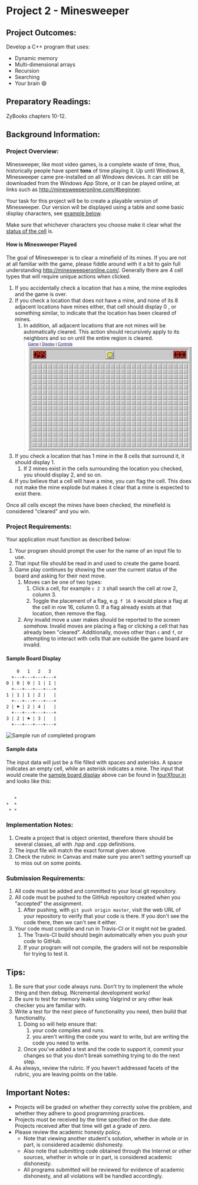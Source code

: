 # Project 2 - Minesweeper

## Project Outcomes:
Develop a C++ program that uses:
* Dynamic memory
* Multi-dimensional arrays
* Recursion
* Searching
* Your brain :smile:

## Preparatory Readings:
ZyBooks chapters 10-12.

## Background Information:
### Project Overview:
Minesweeper, like most video games, is a complete waste of time, thus, historically people have spent **tons** of time playing it.
Up until Windows 8, Minesweeper came pre-installed on all Windows devices.
It can still be downloaded from the Windows App Store, or it can be played online, at links such as http://minesweeperonline.com/#beginner.

Your task for this project will be to create a playable version of Minesweeper.
Our version will be displayed using a table and some basic display characters, see [example below](#sample-board-display).

Make sure that whichever characters you choose make it clear what the [status of the cell](#how-is-minesweeper-played) is.

#### How is Minesweeper Played
The goal of Minesweeper is to clear a minefield of its mines.
If you are not at all familiar with the game, please fiddle around with it a bit to gain full understanding http://minesweeperonline.com/.
Generally there are 4 cell types that will require unique actions when clicked.
1. If you accidentally check a location that has a mine, the mine explodes and the game is over.
1. If you check a location that does not have a mine, and none of its 8 adjacent locations have mines either, that cell should display 0 , or something similar, to indicate that the location has been cleared of mines.
	1. In addition, all adjacent locations that are not mines will be automatically cleared.
	This action should recursively apply to its neighbors and so on until the entire region is cleared.\
	![Minesweeper search expansion](expand_search.gif)
1. If you check a location that has 1 mine in the 8 cells that surround it, it should display 1.
	1. If 2 mines exist in the cells surrounding the location you checked, you should display 2, and so on.
1. If you believe that a cell will have a mine, you can flag the cell.
This does not make the mine explode but makes it clear that a mine is expected to exist there.

Once all cells except the mines have been checked, the minefield is considered "cleared" and you win.


### Project Requirements:
Your application must function as described below:
1. Your program should prompt the user for the name of an input file to use.
1. That input file should be read in and used to create the game board.
1. Game play continues by showing the user the current status of the board and asking for their next move.
	1. Moves can be one of two types:
		1. Click a cell, for example `c 2 3` shall search the cell at row 2, column 3.
		1. Toggle the placement of a flag, e.g. `f 16 0` would place a flag at the cell in row 16, column 0.
		If a flag already exists at that location, then remove the flag.
	1. Any invalid move a user makes should be reported to the screen somehow.
	Invalid moves are placing a flag or clicking a cell that has already been "cleared".
	Additionally, moves other than `c` and `f`, or attempting to interact with cells that are outside the game board are invalid.

#### Sample Board Display
```
    0   1   2   3
  +---+---+---+---+
0 | 0 | 0 | 1 | 1 |
  +---+---+---+---+
1 | 1 | 1 | 2 |   |
  +---+---+---+---+
2 | ⚑ | 2 | 4 |   |
  +---+---+---+---+
3 | 2 | ⚑ | 3 |   |
  +---+---+---+---+
```

![Sample run of completed program](minesweeper-demo.gif)

#### Sample data
The input data will just be a file filled with spaces and asterisks.
A space indicates an empty cell, while an asterisk indicates a mine.
The input that would create the [sample board display](#sample-board-display) above can be found in [fourXfour.in](fourXfour.in) and looks like this:
```
    
   *
*  *
 * *
```

### Implementation Notes:
1. Create a project that is object oriented, therefore there should be several classes, all with .hpp and .cpp definitions.
2. The input file will match the exact format given above.
3. Check the rubric in Canvas and make sure you aren't setting yourself up to miss out on some points.

### Submission Requirements:
1. All code must be added and committed to your local git repository.
2. All code must be pushed to the GitHub repository created when you "accepted" the assignment.
	1. After pushing, with `git push origin master`, visit the web URL of your repository to verify that your code is there.
	If you don't see the code there, then we can't see it either.
3. Your code must compile and run in Travis-CI or it might not be graded.
	1. The Travis-CI build should begin automatically when you push your code to GitHub.
	2. If your program will not compile, the graders will not be responsible for trying to test it.

## Tips:
1. Be sure that your code always runs. Don't try to implement the whole thing and then debug. INcremental development works!
1. Be sure to test for memory leaks using Valgrind or any other leak checker you are familiar with.
1. Write a test for the next piece of functionality you need, then build that functionality.
	1. Doing so will help ensure that:
		1. your code compiles and runs.
		1. you aren't writing the code you want to write, but are writing the code you need to write.
	1. Once you've added a test and the code to support it, commit your changes so that you don't break something trying to do the next step.
1. As always, review the rubric. If you haven't addressed facets of the rubric, you are leaving points on the table.

## Important Notes:
* Projects will be graded on whether they correctly solve the problem, and whether they adhere to good programming practices.
* Projects must be received by the time specified on the due date. Projects received after that time will get a grade of zero.
* Please review the academic honesty policy.
	* Note that viewing another student's solution, whether in whole or in part, is considered academic dishonesty.
	* Also note that submitting code obtained through the Internet or other sources, whether in whole or in part, is considered academic dishonesty.
	* All programs submitted will be reviewed for evidence of academic dishonesty, and all violations will be handled accordingly.
